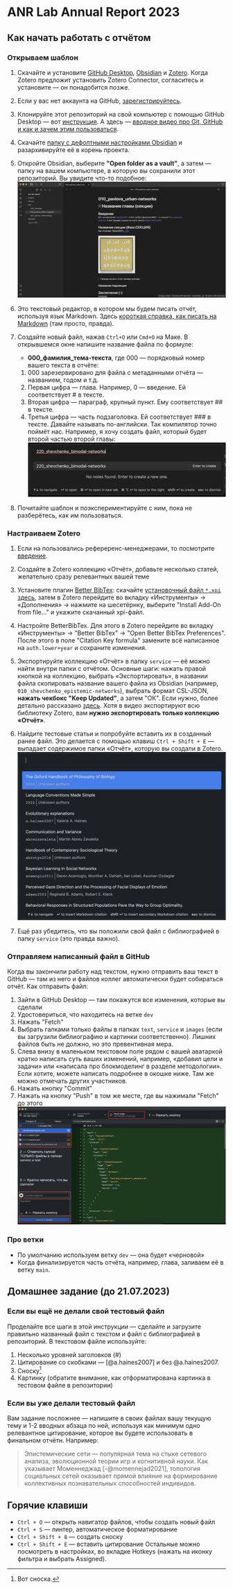 # ANR Lab Annual Report 2023

## Как начать работать с отчётом

### Открываем шаблон
1. Скачайте и установите [GitHub Desktop](https://desktop.github.com/), [Obsidian](https://obsidian.md) и [Zotero](https://zotero.org). Когда Zotero предложит установить Zotero Connector, согласитесь и установите — он понадобится позже.
2. Если у вас нет аккаунта на GitHub, [зарегистрируйтесь](https://github.com/signup).
3. Клонируйте этот репозиторий на свой компьютер с помощью GitHub Desktop — вот [инструкция](https://docs.github.com/ru/desktop/contributing-and-collaborating-using-github-desktop/adding-and-cloning-repositories/cloning-a-repository-from-github-to-github-desktop). А здесь — [вводное видео про Git, GitHub и как и зачем этим пользоваться](https://www.youtube.com/watch?v=8Dd7KRpKeaE).
5. Скачайте [папку с дефолтными настройками Obsidian](https://dl.dropboxusercontent.com/s/zvgds9kfhtivp0z/.obsidian.zip) и разархивируйте её в корень проекта.
6. Откройте Obsidian, выберите **"Open folder as a vault"**, а затем — папку на вашем компьютере, в которую вы сохранили этот репозиторий. Вы увидите что-то подобное:
![report-repo-vault.png](service/report-repo-vault.png)

1. Это текстовый редактор, в котором мы будем писать отчёт, используя язык Markdown. Здесь [короткая справка, как писать на Markdown](https://www.markdownguide.org/basic-syntax/) (там просто, правда).
2. Создайте новый файл, нажав `Ctrl+O` или `Cmd+O` на Маке. В открывшемся окне напишите название файла по формуле:
	 - **000_фамилия_тема-текста**, где 000 — порядковый номер вашего текста в отчёте:
	1. 000 зарезервировано для файла с метаданными отчёта — названием, годом и т.д.
	2. Первая цифра — глава. Например, 0 — введение. Ей соответствует # в тексте.
	3. Вторая цифра — параграф, крупный пункт. Ему соответствует ## в тексте.
	4. Третья цифра — часть подзаголовка. Ей соответствует ### в тексте.
	Давайте называть по-английски. Так компилятор точно поймёт нас. Например, я хочу создать файл, который будет второй частью второй главы:
![note-picker.png](service/note-picker.png)

3. Почитайте шаблон и поэкспериментируйте с ним, пока не разберётесь, как им пользоваться.

### Настраиваем Zotero
1. Если на пользовались рефереренс-менеджерами, то посмотрите [введение](https://www.youtube.com/watch?v=JG7Uq_JFDzE).
2. Создайте в Zotero коллекцию «Отчёт», добавьте несколько статей, желательно сразу релевантных вашей теме
4. Установите плагин [Better BibTex](https://retorque.re/zotero-better-bibtex/installation/): скачайте [установочный файл `*.xpi` здесь](https://github.com/retorquere/zotero-better-bibtex/releases/tag/v6.7.94), затем в Zotero перейдите во вкладку «Инструменты» → «Дополнения» → нажмите на шесетёрнку, выберите "Install Add-On from file…" и укажите скачанный xpi-файл.
5. Настройте BetterBibTex. Для этого в Zotero перейдите во вкладку «Инструменты» → "Better BibTex" → "Open Better BibTex Preferences". После этого в поле "Citation Key formula" замените всё написанное на `auth.lower+year` и сохраните изменения.
3. Экспортируйте коллекцию «Отчёт» в папку `service` — её можно найти внутри папки с отчётом. Основные шаги: нажать правой кнопкой на коллекцию, выбрать «Экспортировать», в названии файла скопировать название вашего файла из Obsidian (например, `010_shevchenko_epistemic-networks`), выбрать формат CSL-JSON, **нажать чекбокс "Keep Updated"**, а затем "ОК". Если нужно, более детально рассказано [здесь](https://www.youtube.com/watch?v=D9ivU_IKO6M). Хотя в видео экспортируют всю библиотеку Zotero, вам **нужно экспортировать только коллекцию «Отчёт»**.
1. Найдите тестовые статьи и попробуйте вставить их в созданный ранее файл. Это делается с помощью клавиш `Ctrl + Shift + E` — выпадает содержимое папки «Отчёт», которую вы создали в Zotero.
![citation-picker.png](service/citation-picker.png)

2. Ещё раз убедитесь, что вы положили свой файл с библиографией в папку `service` (это правда важно).


### Отправляем написанный файл в GitHub
Когда вы закончили работу над текстом, нужно отправить ваш текст в GitHub — там из него и файлов коллег автоматически будет собираться отчёт. Как отправить файл:
1. Зайти в GitHub Desktop — там покажутся все изменения, которые вы сделали
2. Удостовериться, что находитесь на ветке `dev`
3. Нажать "Fetch"
4. Выбрать галками только файлы в папках `text`, `service` и `images` (если вы загрузили библиографию и картинки соответственно). Лишних файлов быть не должно, но это превентивная мера. 
5. Слева внизу в маленьком текстовом поле рядом с вашей аватаркой кратко написать суть ваших изменений, например, «добавил цели и задачи» или «написала про блокмоделинг в разделе методологии». Если хотите, можете написать подробнее в окошке ниже. Там же можно отмечать других участников.
6. Нажать кнопку "Commit"
7. Нажать на кнопку "Push" в том же месте, где вы нажимали "Fetch" до этого
![gh.png](service/gh.png)

### Про ветки 
- По умолчанию используем ветку `dev` — она будет «черновой»
- Когда финализируется часть отчёта, например, глава, заливаем её в ветку `main`.

## Домашнее задание (до 21.07.2023)
### Если вы ещё не делали свой тестовый файл
Проделайте все шаги в этой инструкции — сделайте и загрузите правильно названный файл с текстом и файл с библиографией в репозиторий. В текстовом файле используйте:
1. Несколько уровней заголовков (#)
2. Цитирование со скобками — [@a.haines2007] и без @a.haines2007.
3. Сноску[^1]
4. Картинку (обратите внимание, как отформатирована картинка в тестовом файле в репозитории)

### Если вы уже делали тестовый файл
Вам задание посложнее — напишите в своих файлах вашу текущую тему и 1-2 вводных абзаца по ней, используя как минимум одно релевантное цитирование, которое вы будете использовать в финальном отчётн. Например:

> Эпистемические сети — популярная тема на стыке сетевого анализа, эволюционной теории игр и когнитивной науки. Как указывает Моменнеджад [-@momennejad2021], топология социальных сетей оказывает прямой влияние на формирование коллективных познавательных способностей индивидов. 

## Горячие клавиши
- `Ctrl + O` — открыть навигатор файлов, чтобы создать новый файл
- `Ctrl + S` — линтер, автоматическое форматирование
- `Ctrl + Shift + 8` — создать сноску
- `Ctrl + Shift + E` — вставить цитирование
Остальные можно посмотреть в настройках, во вкладке Hotkeys (нажать на иконку фильтра и выбрать Assigned).

[^1]: Вот сноска.
